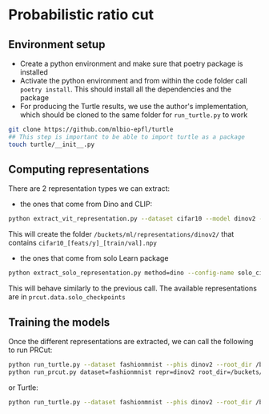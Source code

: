 # Probabilistic ratio cut

## Environment setup

-   Create a python environment and make sure that poetry package is installed
-   Activate the python environment and from within the code folder call
    `poetry install`. This should install all the dependencies and the package
-   For producing the Turtle results, we use the author's implementation, which
    should be cloned to the same folder for `run_turtle.py` to work

```bash
git clone https://github.com/mlbio-epfl/turtle
## This step is important to be able to import turtle as a package
touch turtle/__init__.py
```

## Computing representations

There are 2 representation types we can extract:

-   the ones that come from Dino and CLIP:

```bash
python extract_vit_representation.py --dataset cifar10 --model dinov2 --root-dir /buckets/ml --device-num 1
```

This will create the folder `/buckets/ml/representations/dinov2/` that contains
`cifar10_[feats/y]_[train/val].npy`

-   the ones that come from solo Learn package

```bash
python extract_solo_representation.py method=dino --config-name solo_cifar100
```

This will behave similarly to the previous call. The available representations
are in `prcut.data.solo_checkpoints`

## Training the models

Once the different representations are extracted, we can call the following to
run PRCut:

```bash
python run_turtle.py --dataset fashionmnist --phis dinov2 --root_dir /buckets/ml/
python run_prcut.py dataset=fashionmnist repr=dinov2 root_dir=/buckets/ml/

```

or Turtle:

```bash
python run_turtle.py --dataset fashionmnist --phis dinov2 --root_dir /buckets/ml/

```
